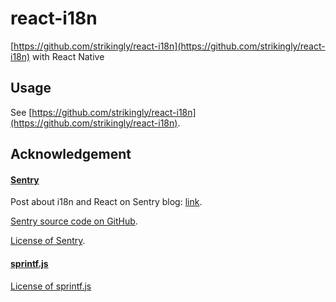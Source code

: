 # react-i18n

[https://github.com/strikingly/react-i18n](https://github.com/strikingly/react-i18n) with React Native

## Usage

See [https://github.com/strikingly/react-i18n](https://github.com/strikingly/react-i18n).

## Acknowledgement

#### [Sentry](https://github.com/getsentry/sentry)

Post about i18n and React on Sentry blog: [link](https://blog.getsentry.com/2016/01/07/react-i18n.html).

[Sentry source code on GitHub](https://github.com/getsentry/sentry/blob/f489a20c6d5318aba2f30fec0d745835436a94f7/src/sentry/static/sentry/app/locale.jsx).

[License of Sentry](./LICENSE-Sentry).

#### [sprintf.js](https://github.com/alexei/sprintf.js)

[License of sprintf.js](./LICENSE-sprintfjs)
